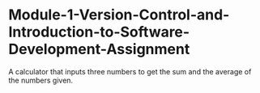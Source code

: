 # Module-1-Version-Control-and-Introduction-to-Software-Development-Assignment
A calculator that inputs three numbers to get the sum and the average of the numbers given.
